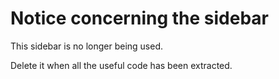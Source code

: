 # Notice concerning the sidebar

This sidebar is no longer being used.

Delete it when all the useful code has been extracted.
